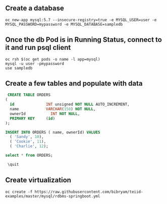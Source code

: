 ## Create a database 

```
oc new-app mysql:5.7 --insecure-registry=true -e MYSQL_USER=user -e MYSQL_PASSWORD=mypassword -e MYSQL_DATABASE=sampledb
```
## Once the db Pod is in Running Status, connect to it and run psql client
```
oc rsh $(oc get pods -o name -l app=mysql)
mysql -u user -pmypassword
use sampledb
```
## Create a few tables and populate with data
```SQL
 CREATE TABLE ORDERS
(
  id              INT unsigned NOT NULL AUTO_INCREMENT,
  name            VARCHAR(150) NOT NULL,
  ownerId           INT NOT NULL,
  PRIMARY KEY     (id)
);

INSERT INTO ORDERS ( name, ownerId) VALUES
  ( 'Sandy', 10),
  ( 'Cookie', 11),
  ( 'Charlie', 12);

select * from ORDERS;

 \quit
```
## Create virtualization
```
oc create -f https://raw.githubusercontent.com/bibryam/teiid-examples/master/mysql/rdbms-springboot.yml
```
